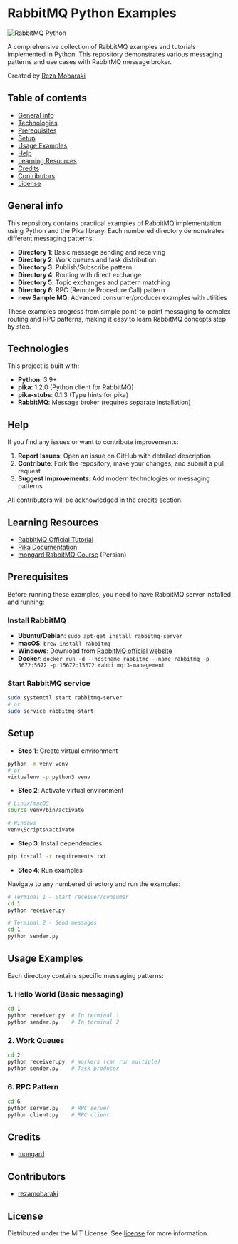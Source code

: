# RabbitMQ Python Examples

![RabbitMQ Python](assets/rabbitmq-beginners-updated.png)

A comprehensive collection of RabbitMQ examples and tutorials implemented in Python. This repository demonstrates various messaging patterns and use cases with RabbitMQ message broker.

Created by [Reza Mobaraki](https://www.linkedin.com/in/reza-mobaraki/)

## Table of contents

* [General info](#general-info)
* [Technologies](#technologies)
* [Prerequisites](#prerequisites)
* [Setup](#setup)
* [Usage Examples](#usage-examples)
* [Help](#help)
* [Learning Resources](#learning-resources)
* [Credits](#credits)
* [Contributors](#contributors)
* [License](#license)

## General info

This repository contains practical examples of RabbitMQ implementation using Python and the Pika library. Each numbered directory demonstrates different messaging patterns:

- **Directory 1**: Basic message sending and receiving
- **Directory 2**: Work queues and task distribution  
- **Directory 3**: Publish/Subscribe pattern
- **Directory 4**: Routing with direct exchange
- **Directory 5**: Topic exchanges and pattern matching
- **Directory 6**: RPC (Remote Procedure Call) pattern
- **new Sample MQ**: Advanced consumer/producer examples with utilities

These examples progress from simple point-to-point messaging to complex routing and RPC patterns, making it easy to learn RabbitMQ concepts step by step.

## Technologies

This project is built with:

* **Python**: 3.9+
* **pika**: 1.2.0 (Python client for RabbitMQ)
* **pika-stubs**: 0.1.3 (Type hints for pika)
* **RabbitMQ**: Message broker (requires separate installation)

## Help

If you find any issues or want to contribute improvements:

1. **Report Issues**: Open an issue on GitHub with detailed description
2. **Contribute**: Fork the repository, make your changes, and submit a pull request
3. **Suggest Improvements**: Add modern technologies or messaging patterns

All contributors will be acknowledged in the credits section.

## Learning Resources

* [RabbitMQ Official Tutorial](https://www.rabbitmq.com/tutorials.html)
* [Pika Documentation](https://pika.readthedocs.io/)
* [mongard RabbitMQ Course](https://www.mongard.ir/courses/rabbitmq/episode/352/rabbitmq-more/) (Persian)

## Prerequisites

Before running these examples, you need to have RabbitMQ server installed and running:

### Install RabbitMQ
- **Ubuntu/Debian**: `sudo apt-get install rabbitmq-server`
- **macOS**: `brew install rabbitmq`
- **Windows**: Download from [RabbitMQ official website](https://www.rabbitmq.com/download.html)
- **Docker**: `docker run -d --hostname rabbitmq --name rabbitmq -p 5672:5672 -p 15672:15672 rabbitmq:3-management`

### Start RabbitMQ service
```bash
sudo systemctl start rabbitmq-server
# or
sudo service rabbitmq-start
```

## Setup

* **Step 1**: Create virtual environment

```bash
python -m venv venv
# or
virtualenv -p python3 venv 
```

* **Step 2**: Activate virtual environment

```bash
# Linux/macOS
source venv/bin/activate  

# Windows
venv\Scripts\activate
```

* **Step 3**: Install dependencies

```bash
pip install -r requirements.txt
```

* **Step 4**: Run examples

Navigate to any numbered directory and run the examples:

```bash
# Terminal 1 - Start receiver/consumer
cd 1
python receiver.py

# Terminal 2 - Send messages
cd 1  
python sender.py
```

## Usage Examples

Each directory contains specific messaging patterns:

### 1. Hello World (Basic messaging)
```bash
cd 1
python receiver.py  # In terminal 1
python sender.py    # In terminal 2
```

### 2. Work Queues
```bash
cd 2
python receiver.py  # Workers (can run multiple)
python sender.py    # Task producer
```

### 6. RPC Pattern
```bash
cd 6
python server.py    # RPC server
python client.py    # RPC client
```

## Credits

* [mongard](https://www.mongard.ir/courses/rabbitmq/episode/352/rabbitmq-more/)

## Contributors

* [rezamobaraki](https://github.com/rezamobaraki)

## License

Distributed under the MIT License. See [license](LICENSE) for more information.

